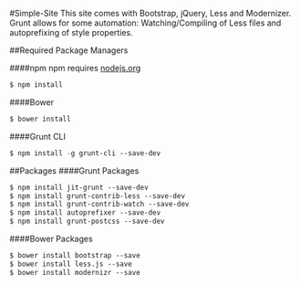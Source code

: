 #Simple-Site
This site comes with Bootstrap, jQuery, Less and Modernizer. Grunt allows for some automation: Watching/Compiling of Less files and autoprefixing of style properties.


##Required Package Managers

####npm
npm requires [nodejs.org](https://www.nodejs.org)
```lisp
$ npm install
```
####Bower

```lisp
$ bower install
```
####Grunt CLI
```lisp
$ npm install -g grunt-cli --save-dev
```

##Packages
####Grunt Packages
```lisp
$ npm install jit-grunt --save-dev
$ npm install grunt-contrib-less --save-dev
$ npm install grunt-contrib-watch --save-dev
$ npm install autoprefixer --save-dev
$ npm install grunt-postcss --save-dev
```

####Bower Packages
```lisp
$ bower install bootstrap --save
$ bower install less.js --save
$ bower install modernizr --save
```
